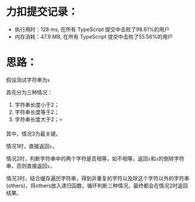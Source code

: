# 力扣提交记录：
+ 执行用时：128 ms, 在所有 TypeScript 提交中击败了98.61%的用户
+ 内存消耗：47.9 MB, 在所有 TypeScript 提交中击败了55.56%的用户
# 思路：
假设测试字符串为`s`

首先分为三种情况：

1. 字符串长度小于2；
2. 字符串长度等于2；
3. 字符串长度大于2；⭐️

其中，情况3为最关键。

情况1时，直接返回`s`，

情况2时，判断字符串中的两个字符是否相等，如不相等，返回`s`和`s`的倒转字符串，否则直接返回`s`，

情况3时，结合缓存遍历字符串，得到非重复的字符以及除这个字符以外的字符串(others)，将others放入递归函数，循环判断三种情况，最终都会在情况2时返回结果。


